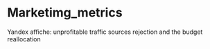 # Marketimg_metrics
Yandex affiche: unprofitable traffic sources rejection and the budget reallocation
